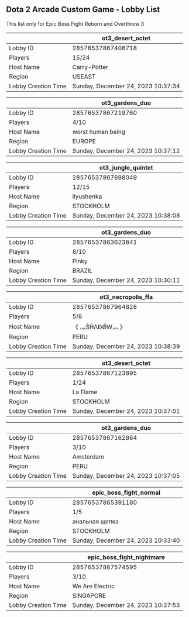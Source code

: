 ## Dota 2 Arcade Custom Game - Lobby List

This list only for Epic Boss Fight Reborn and Overthrow 3

|  | ot3_desert_octet |
| ------ | ------ |
| Lobby ID | 28576537867406718 |
| Players | 15/24 |
| Host Name | Carry-Potter |
| Region | USEAST |
| Lobby Creation Time | Sunday, December 24, 2023 10:37:34 |


|  | ot3_gardens_duo |
| ------ | ------ |
| Lobby ID | 28576537867219760 |
| Players | 4/10 |
| Host Name | worst human being |
| Region | EUROPE |
| Lobby Creation Time | Sunday, December 24, 2023 10:37:12 |


|  | ot3_jungle_quintet |
| ------ | ------ |
| Lobby ID | 28576537867698049 |
| Players | 12/15 |
| Host Name | ilyushenka |
| Region | STOCKHOLM |
| Lobby Creation Time | Sunday, December 24, 2023 10:38:08 |


|  | ot3_gardens_duo |
| ------ | ------ |
| Lobby ID | 28576537863623841 |
| Players | 8/10 |
| Host Name | Pinky |
| Region | BRAZIL |
| Lobby Creation Time | Sunday, December 24, 2023 10:30:11 |


|  | ot3_necropolis_ffa |
| ------ | ------ |
| Lobby ID | 28576537867964828 |
| Players | 5/8 |
| Host Name | 《 灬ŠĤΛÐǾW灬 》 |
| Region | PERU |
| Lobby Creation Time | Sunday, December 24, 2023 10:38:39 |


|  | ot3_desert_octet |
| ------ | ------ |
| Lobby ID | 28576537867123895 |
| Players | 1/24 |
| Host Name | La Flame |
| Region | STOCKHOLM |
| Lobby Creation Time | Sunday, December 24, 2023 10:37:01 |


|  | ot3_gardens_duo |
| ------ | ------ |
| Lobby ID | 28576537867162864 |
| Players | 3/10 |
| Host Name | Amsterdam |
| Region | PERU |
| Lobby Creation Time | Sunday, December 24, 2023 10:37:05 |


|  | epic_boss_fight_normal |
| ------ | ------ |
| Lobby ID | 28576537865391180 |
| Players | 1/5 |
| Host Name | анальная щепка |
| Region | STOCKHOLM |
| Lobby Creation Time | Sunday, December 24, 2023 10:33:40 |


|  | epic_boss_fight_nightmare |
| ------ | ------ |
| Lobby ID | 28576537867574595 |
| Players | 3/10 |
| Host Name | We Are Electric |
| Region | SINGAPORE |
| Lobby Creation Time | Sunday, December 24, 2023 10:37:53 |


